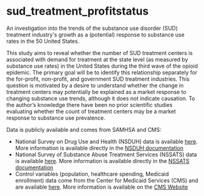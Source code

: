 # sud_treatment_profitstatus
 An investigation into the trends of the substance use disorder (SUD) treatment industry's growth as a (potential) response to substance use rates in the 50 United States.  
 
 
 This study aims to reveal whether the number of SUD treatment centers is associated with demand for treatment at the state level (as measured by substance use rates) in the United States during the third wave of the opioid epidemic. The primary goal will be to identify this relationship separately for the for-profit, non-profit, and government SUD treatment industries. This question is motivated by a desire to understand whether the change in treatment centers may potentially be explained as a market response to changing substance use trends, although it does not indicate causation. To the author’s knowledge there have been no prior scientific studies evaluating whether the count of treatment centers may be a market response to substance use prevalence.  


 Data is publicly available and comes from SAMHSA and CMS:  
 * National Survey on Drug Use and Health (NSDUH) data is available [here](Data/NSDUH). More information is available directly in the [NSDUH documentation](https://www.samhsa.gov/data/nsduh/state-reports)
 * National Survey of Substance Abuse Treatment Services (NSSATS) data is available [here](Data/NSSATS). More information is available directly in the [NSSATS documentation](https://www.datafiles.samhsa.gov/dataset/national-survey-substance-abuse-treatment-services-2020-n-ssats-2020-ds0001)
 * Control variables (population, healthcare spending, Medicaid enrollment) data come from the Center for Medicaid Services (CMS) and are available [here](Data/state_health_spending). More information is available on the [CMS Website](https://www.cms.gov/data-research/statistics-trends-and-reports/national-health-expenditure-data/state-residence)  
